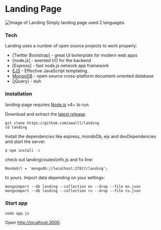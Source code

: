 # Landing Page
![Image of Landing](https://raw.github.com/aaalll/landing/master/landing.png)
Simply landing page used 2 languages.

### Tech

Landing uses a number of open source projects to work properly:

* [Twitter Bootstrap] - great UI boilerplate for modern web apps
* [node.js] - evented I/O for the backend
* [Express] - fast node.js network app framework
* [EJS](http://ejs.co/) - Effective JavaScript templating.
* [MongoDB](https://www.mongodb.com/) - open-source cross-platform document-oriented database
* [jQuery] - duh


### Installation

landing-page requires [Node.js](https://nodejs.org/) v4+ to run.

Download and extract the [latest release](https://github.com/aaalll/landin).

```
git clone https://github.com/aaalll/landing
cd landing
```

Install the dependencies like express, mondoDb, ejs and devDependencies and start the server.

```sh
$ npm install -d
```
check out landing\routes\info.js and fix line:
```
MondoUrl = 'mongodb://localhost:27017/landing';
```
to yours.
Import data depending on your settings:
```
mongoimport --db landing --collection en --drop --file en.json
mongoimport --db landing --collection ru --drop --file ru.json
```
### Start app
```
node app.js
```

Open [http://localhost:3000](http://localhost:3000).

